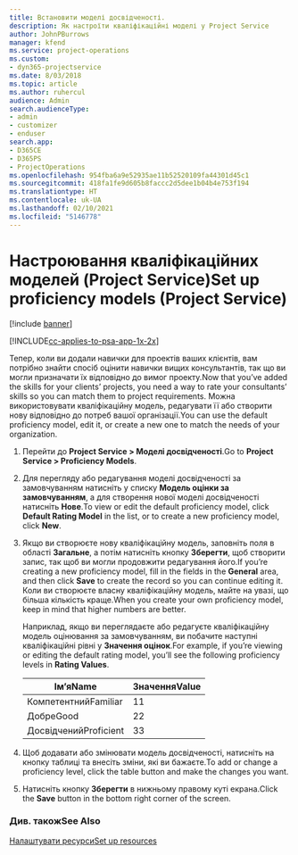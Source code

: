 ```yaml
---
title: Встановити моделі досвідченості.
description: Як настроїти кваліфікаційні моделі у Project Service
author: JohnPBurrows
manager: kfend
ms.service: project-operations
ms.custom:
- dyn365-projectservice
ms.date: 8/03/2018
ms.topic: article
ms.author: ruhercul
audience: Admin
search.audienceType:
- admin
- customizer
- enduser
search.app:
- D365CE
- D365PS
- ProjectOperations
ms.openlocfilehash: 954fba6a9e52935ae11b52520109fa44301d45c1
ms.sourcegitcommit: 418fa1fe9d605b8faccc2d5dee1b04b4e753f194
ms.translationtype: HT
ms.contentlocale: uk-UA
ms.lasthandoff: 02/10/2021
ms.locfileid: "5146778"
---
```

# <a name="set-up-proficiency-models-project-service"></a><span data-ttu-id="b7e4e-103">Настроювання кваліфікаційних моделей (Project Service)</span><span class="sxs-lookup"><span data-stu-id="b7e4e-103">Set up proficiency models (Project Service)</span></span>

[!include [banner](../includes/psa-now-project-operations.md)]

[!INCLUDE[cc-applies-to-psa-app-1x-2x](../includes/cc-applies-to-psa-app-1x-2x.md)]

<span data-ttu-id="b7e4e-104">Тепер, коли ви додали навички для проектів ваших клієнтів, вам потрібно знайти спосіб оцінити навички вищих консультантів, так що ви могли призначати їх відповідно до вимог проекту.</span><span class="sxs-lookup"><span data-stu-id="b7e4e-104">Now that you’ve added the skills for your clients’ projects, you need a way to rate your consultants’ skills so you can match them to project requirements.</span></span> <span data-ttu-id="b7e4e-105">Можна використовувати кваліфікаційну модель, редагувати її або створити нову відповідно до потреб вашої організації.</span><span class="sxs-lookup"><span data-stu-id="b7e4e-105">You can use the default proficiency model, edit it, or create a new one to match the needs of your organization.</span></span>  
  
1.  <span data-ttu-id="b7e4e-106">Перейти до **Project Service > Моделі досвідченості**.</span><span class="sxs-lookup"><span data-stu-id="b7e4e-106">Go to **Project Service > Proficiency Models**.</span></span>  
  
2.  <span data-ttu-id="b7e4e-107">Для перегляду або редагування моделі досвідченості за замовчуванням натисніть у списку **Модель оцінки за замовчуванням**, а для створення нової моделі досвідченості натисніть **Нове**.</span><span class="sxs-lookup"><span data-stu-id="b7e4e-107">To view or edit the default proficiency model, click **Default Rating Model** in the list, or to create a new proficiency model, click **New**.</span></span>  
  
3.  <span data-ttu-id="b7e4e-108">Якщо ви створюєте нову кваліфікаційну модель, заповніть поля в області **Загальне**, а потім натисніть кнопку **Зберегти**, щоб створити запис, так щоб ви могли продовжити редагування його.</span><span class="sxs-lookup"><span data-stu-id="b7e4e-108">If you’re creating a new proficiency model, fill in the fields in the **General** area, and then click **Save** to create the record so you can continue editing it.</span></span> <span data-ttu-id="b7e4e-109">Коли ви створюєте власну кваліфікаційну модель, майте на увазі, що більша кількість краще.</span><span class="sxs-lookup"><span data-stu-id="b7e4e-109">When you create your own proficiency model, keep in mind that higher numbers are better.</span></span>  
  
     <span data-ttu-id="b7e4e-110">Наприклад, якщо ви переглядаєте або редагуєте кваліфікаційну модель оцінювання за замовчуванням, ви побачите наступні кваліфікаційні рівні у **Значення оцінок**.</span><span class="sxs-lookup"><span data-stu-id="b7e4e-110">For example, if you’re viewing or editing the default rating model, you’ll see the following proficiency levels in **Rating Values**.</span></span>  
  
    |<span data-ttu-id="b7e4e-111">Ім’я</span><span class="sxs-lookup"><span data-stu-id="b7e4e-111">Name</span></span>|<span data-ttu-id="b7e4e-112">Значення</span><span class="sxs-lookup"><span data-stu-id="b7e4e-112">Value</span></span>|  
    |----------|-----------|  
    |<span data-ttu-id="b7e4e-113">Компетентний</span><span class="sxs-lookup"><span data-stu-id="b7e4e-113">Familiar</span></span>|<span data-ttu-id="b7e4e-114">1</span><span class="sxs-lookup"><span data-stu-id="b7e4e-114">1</span></span>|  
    |<span data-ttu-id="b7e4e-115">Добре</span><span class="sxs-lookup"><span data-stu-id="b7e4e-115">Good</span></span>|<span data-ttu-id="b7e4e-116">2</span><span class="sxs-lookup"><span data-stu-id="b7e4e-116">2</span></span>|  
    |<span data-ttu-id="b7e4e-117">Досвідчений</span><span class="sxs-lookup"><span data-stu-id="b7e4e-117">Proficient</span></span>|<span data-ttu-id="b7e4e-118">3</span><span class="sxs-lookup"><span data-stu-id="b7e4e-118">3</span></span>|  
  
4.  <span data-ttu-id="b7e4e-119">Щоб додавати або змінювати модель досвідченості, натисніть на кнопку таблиці та внесіть зміни, які ви бажаєте.</span><span class="sxs-lookup"><span data-stu-id="b7e4e-119">To add or change a proficiency level, click the table button and make the changes you want.</span></span>  
  
5.  <span data-ttu-id="b7e4e-120">Натисніть кнопку **Зберегти** в нижньому правому куті екрана.</span><span class="sxs-lookup"><span data-stu-id="b7e4e-120">Click the **Save** button in the bottom right corner of the screen.</span></span>  
  
### <a name="see-also"></a><span data-ttu-id="b7e4e-121">Див. також</span><span class="sxs-lookup"><span data-stu-id="b7e4e-121">See Also</span></span>  
 [<span data-ttu-id="b7e4e-122">Налаштувати ресурси</span><span class="sxs-lookup"><span data-stu-id="b7e4e-122">Set up resources</span></span>](../psa/set-up-resources.md)
